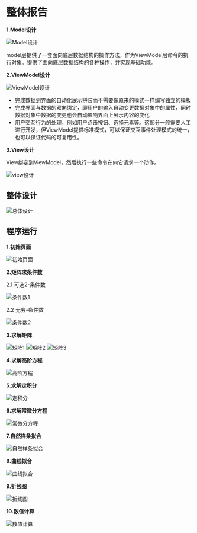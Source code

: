# 整体报告

**1.Model设计**

![Model设计](https://github.com/Lppy/Calculation/blob/master/doc/%E8%AE%BE%E8%AE%A1%E5%9B%BE/Model%E8%AE%BE%E8%AE%A1.jpg)

model层提供了一套面向底层数据结构的操作方法，作为ViewModel层命令的执行对象。提供了面向底层数据结构的各种操作，并实现基础功能。



**2.ViewModel设计**

![ViewModel设计](https://github.com/Lppy/Calculation/blob/master/doc/%E8%AE%BE%E8%AE%A1%E5%9B%BE/ViewModel%E8%AE%BE%E8%AE%A1.jpg)

- 完成数据到界面的自动化展示拼装而不需要像原来的模式一样编写独立的模板
- 完成界面与数据的双向绑定，即用户的输入自动变更数据对象中的属性，同时数据对象中数据的变更也会自动影响界面上展示内容的变化
- 用户交互行为的处理，例如用户点击按钮、选择元素等。这部分一般需要人工进行开发，但ViewModel提供标准模式，可以保证交互事件处理模式的统一，也可以保证代码的可复用性。

**3.View设计**

View绑定到ViewModel，然后执行一些命令在向它请求一个动作。

![view设计](https://github.com/Lppy/Calculation/blob/master/doc/%E8%AE%BE%E8%AE%A1%E5%9B%BE/view%E8%AE%BE%E8%AE%A1.jpg)





## 整体设计

![总体设计](https://github.com/Lppy/Calculation/blob/master/doc/%E8%AE%BE%E8%AE%A1%E5%9B%BE/%E6%80%BB%E4%BD%93%E8%AE%BE%E8%AE%A1.jpg)

## 程序运行

**1.初始页面**

![初始页面](https://github.com/Lppy/Calculation/blob/master/doc/程序截图/程序页面.png)

**2.矩阵求条件数**

2.1 可选2-条件数

![条件数1](https://github.com/Lppy/Calculation/blob/master/doc/程序截图/矩阵求条件数1.png)

2.2 无穷-条件数

![条件数2](https://github.com/Lppy/Calculation/blob/master/doc/程序截图/矩阵求条件数2.png)

**3.求解矩阵**

![矩阵1](https://github.com/Lppy/Calculation/blob/master/doc/程序截图/求解矩阵1.png)
![矩阵2](https://github.com/Lppy/Calculation/blob/master/doc/程序截图/求解矩阵2.png)
![矩阵3](https://github.com/Lppy/Calculation/blob/master/doc/程序截图/求解矩阵3.png)

**4.求解高阶方程**

![高阶方程](https://github.com/Lppy/Calculation/blob/master/doc/程序截图/求解高阶方程.png)

**5.求解定积分**

![定积分](https://github.com/Lppy/Calculation/blob/master/doc/程序截图/求解定积分.png)

**6.求解常微分方程**

![常微分方程](https://github.com/Lppy/Calculation/blob/master/doc/程序截图/求解常微分方程.png)

**7.自然样条拟合**

![自然样条拟合](https://github.com/Lppy/Calculation/blob/master/doc/程序截图/自然样条拟合.png)

**8.曲线拟合**

![曲线拟合](https://github.com/Lppy/Calculation/blob/master/doc/程序截图/曲线拟合.png)

**9.折线图**

![折线图](https://github.com/Lppy/Calculation/blob/master/doc/程序截图/折线图.png)

**10.数值计算**

![数值计算](https://github.com/Lppy/Calculation/blob/master/doc/程序截图/数值计算.png)




